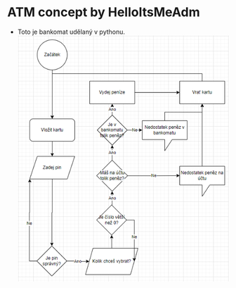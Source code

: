 # ATM concept by HelloItsMeAdm

* Toto je bankomat udělaný v pythonu.
![Preview](./Screenshot_15.png)
